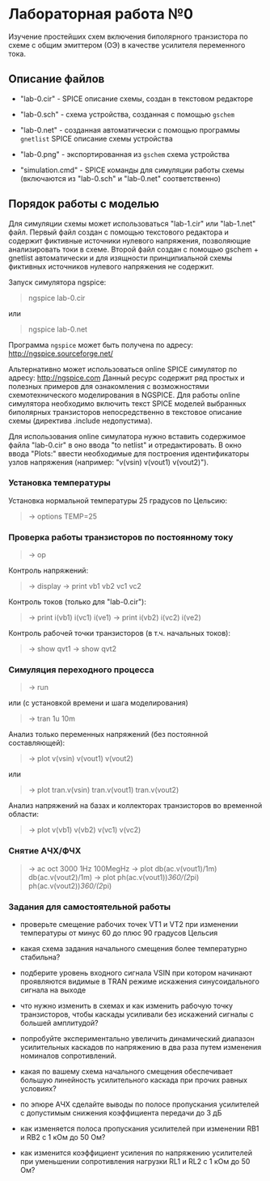 # Лабораторная работа №0
Изучение простейших схем включения биполярного транзистора по схеме с общим
эмиттером (ОЭ) в качестве усилителя переменного тока.

## Описание файлов

* "lab-0.cir" - SPICE описание схемы, создан в текстовом редакторе

* "lab-0.sch" - схема устройства, созданная с помощью `gschem`

* "lab-0.net" - созданная автоматически с помощью программы `gnetlist`
SPICE описание схемы устройства

* "lab-0.png" - экспортированная из `gschem` схема устройства

* "simulation.cmd" - SPICE команды для симуляции работы схемы
(включаются из "lab-0.sch" и "lab-0.net" соответственно)

## Порядок работы с моделью
Для симуляции схемы может использоваться "lab-1.cir" или "lab-1.net" файл.
Первый файл создан с помощью текстового редактора и содержит фиктивные
источники нулевого напряжения, позволяющие анализировать токи в схеме.
Второй файл создан с помощью gschem + gnetlist автоматически и для
изящности принципиальной схемы фиктивных источников нулевого напряжения
не содержит.

Запуск симулятора ngspice:

> ngspice lab-0.cir

или

> ngspice lab-0.net

Программа `ngspice` может быть получена по адресу:
http://ngspice.sourceforge.net/

Альтернативно может использоваться online SPICE симулятор
по адресу: http://ngspice.com Данный ресурс содержит ряд простых
и полезных примеров для ознакомления с возможностями схемотехнического
моделирования в NGSPICE. Для работы online симулятора необходимо включить
текст SPICE моделей выбранных биполярных транзисторов непосредственно в
текстовое описание схемы (директива .include недопустима).

Для использования online симулатора нужно вставить содержимое файла
"lab-0.cir" в оно ввода "to netlist" и отредактировать.
В окно ввода "Plots:" ввести необходимые для построения идентификаторы
узлов напряжения (например: "v(vsin) v(vout1) v(vout2)").

### Установка температуры

Установка нормальной температуры 25 градусов по Цельсию:

> -> options TEMP=25

### Проверка работы транзисторов по постоянному току

> -> op

Контроль напряжений:

> -> display
> -> print vb1 vb2 vc1 vc2

Контроль токов (только для "lab-0.cir"):

> -> print i(vb1) i(vc1) i(ve1)
> -> print i(vb2) i(vc2) i(ve2)

Контроль рабочей точки транзисторов (в т.ч. начальных токов):

> -> show qvt1
> -> show qvt2

### Симуляция переходного процесса

> -> run

или (с установкой времени и шага моделирования)

> -> tran 1u 10m

Анализ только переменных напряжений (без постоянной составляющей):

> -> plot v(vsin) v(vout1) v(vout2)

или

> -> plot tran.v(vsin) tran.v(vout1) tran.v(vout2)

Анализ напряжений на базах и коллекторах транзисторов во временной области:

> -> plot v(vb1) v(vb2) v(vc1) v(vc2)

### Снятие АЧХ/ФЧХ

> -> ac oct 3000 1Hz 100MegHz
> -> plot db(ac.v(vout1)/1m) db(ac.v(vout2)/1m)
> -> plot ph(ac.v(vout1))*360/(2*pi) ph(ac.v(vout2))*360/(2*pi)

### Задания для самостоятельной работы

* проверьте смещение рабочих точек VT1 и VT2 при изменении температуры 
от минус 60 до плюс 90 градусов Цельсия

* какая схема задания начального смещения более температурно стабильна?

* подберите уровень входного сигнала VSIN при котором начинают проявляются
видимые в TRAN режиме искажения синусоидального сигнала на выходе

* что нужно изменить в схемах и как изменить рабочую точку транзисторов,
чтобы каскады усиливали без искажений сигналы с большей амплитудой?

* попробуйте экспериментально увеличить динамический диапазон усилительных
каскадов по напряжению в два раза путем изменения номиналов сопротивлений.

* какая по вашему схема начального смещения обеспечивает большую
линейность усилительного каскада при прочих равных условиях?

* по эпюре АЧХ сделайте выводы по полосе пропускания усилителей с допустимым
снижения коэффициента передачи до 3 дБ

* как изменяется полоса пропускания усилителей при изменении RB1 и RB2
с 1 кОм до 50 Ом?

* как изменится коэффициент усиления по напряжению усилителей при уменьшении
сопротивления нагрузки RL1 и RL2 с 1 кОм до 50 Ом?



